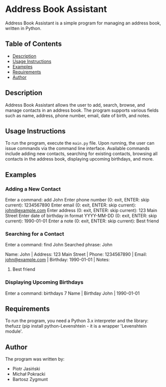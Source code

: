 # Address Book Assistant

Address Book Assistant is a simple program for managing an address book, written in Python.

## Table of Contents

- [Description](#description)
- [Usage Instructions](#usage-instructions)
- [Examples](#examples)
- [Requirements](#requirements)
- [Author](#author)

## Description

Address Book Assistant allows the user to add, search, browse, and manage contacts in an address book. The program supports various fields such as name, address, phone number, email, date of birth, and notes.

## Usage Instructions

To run the program, execute the `main.py` file. Upon running, the user can issue commands via the command line interface. Available commands include adding new contacts, searching for existing contacts, browsing all contacts in the address book, displaying upcoming birthdays, and more.

## Examples

### Adding a New Contact

Enter a command: add John
Enter phone number (0: exit, ENTER: skip current):
1234567890
Enter email (0: exit, ENTER: skip current):
john@example.com
Enter address (0: exit, ENTER: skip current):
123 Main Street
Enter date of birthday in format YYYY-MM-DD (0: exit, ENTER: skip current):
1990-01-01
Enter a note (0: exit, ENTER: skip current):
Best friend

### Searching for a Contact

Enter a command: find John
Searched phrase: John

Name: John | Address: 123 Main Street | Phone: 1234567890 | Email: john@example.com | Birthday: 1990-01-01 |
Notes:

1. Best friend

### Displaying Upcoming Birthdays

Enter a command: birthdays 7
Name | Birthday
John | 1990-01-01

## Requirements

To run the program, you need a Python 3.x interpreter and the library: thefuzz (pip install python-Levenshtein - it is a wrapper 'Levenshtein module'.

## Author

The program was written by:

- Piotr Jasiński
- Michał Pokracki
- Bartosz Zygmunt
